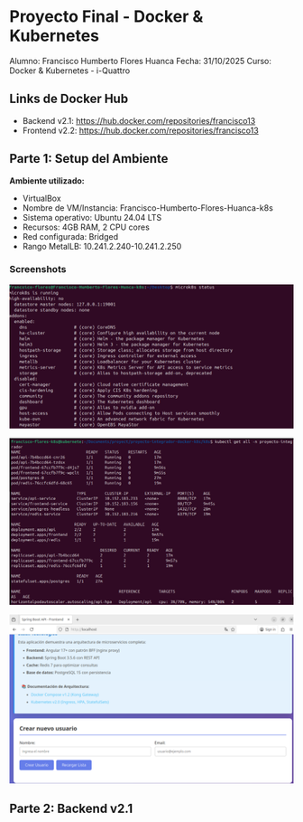    # Proyecto Final - Docker & Kubernetes

   Alumno: Francisco Humberto Flores Huanca
   Fecha: 31/10/2025
   Curso: Docker & Kubernetes - i-Quattro

   ## Links de Docker Hub
   - Backend v2.1: https://hub.docker.com/repositories/francisco13
   - Frontend v2.2: https://hub.docker.com/repositories/francisco13

   ## Parte 1: Setup del Ambiente

   **Ambiente utilizado:**
   - VirtualBox
   - Nombre de VM/Instancia: Francisco-Humberto-Flores-Huanca-k8s
   - Sistema operativo: Ubuntu 24.04 LTS
   - Recursos: 4GB RAM, 2 CPU cores
   - Red configurada: Bridged
   - Rango MetalLB: 10.241.2.240-10.241.2.250

   ### Screenshots
   ![microk8s status][def]

   ![Pods running][def2]

   ![Frontend][def3]

[def]: screenshots/parte1-microk8s-status.png
[def2]: screenshots/parte1-pods-running.png
[def3]: screenshots/parte1_frontend_browser.png

## Parte 2: Backend v2.1
